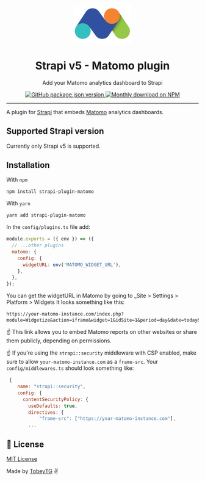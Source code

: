 <div align="center" width="150px">
  <img style="width: 150px; height: auto;" src="https://raw.githubusercontent.com/TobeyTG/strapi-plugin-matomo/master/assets/logo.png" alt="Logo - Strapi Matomo plugin" />
</div>
<div align="center">
  <h1>Strapi v5 - Matomo plugin</h1>
  <p>Add your Matomo analytics dashboard to Strapi</p>
    <a href="https://www.npmjs.org/package/strapi-plugin-matomo">
    <img alt="GitHub package.json version" src="https://img.shields.io/github/package-json/v/tobeytg/strapi-plugin-matomo?label=npm&logo=npm">
  </a>
   <a href="https://www.npmjs.com/package/strapi-plugin-matomo">
    <img src="https://img.shields.io/npm/dm/strapi-plugin-matomo.svg" alt="Monthly download on NPM" />
  </a>
</div>

---

A plugin for [Strapi](https://github.com/strapi/strapi) that embeds [Matomo](https://matomo.org/) analytics dashboards.

## Supported Strapi version

Currently only Strapi v5 is supported.

## Installation

With `npm`

```bash
npm install strapi-plugin-matomo
```

With `yarn`

```bash
yarn add strapi-plugin-matomo
```

In the `config/plugins.ts` file add:

```js
module.exports = ({ env }) => ({
  // ...other plugins
  matomo: {
    config: {
      widgetURL: env('MATOMO_WIDGET_URL'),
    },
  },
});
```

You can get the widgetURL in Matomo by going to \_Site > Settings > Platform > Widgets
It looks something like this:

```text
https://your-matomo-instance.com/index.php?module=Widgetize&action=iframe&widget=1&idSite=1&period=day&date=today&token_auth=abc123
```

☝️ This link allows you to embed Matomo reports on other websites or share them publicly, depending on permissions.

☝️ If you're using the `strapi::security` middleware with CSP enabled, make sure
to allow `your-matomo-instance.com` as a `frame-src`. Your `config/middlewares.ts` should look something like:

```js
 {
    name: "strapi::security",
    config: {
      contentSecurityPolicy: {
        useDefaults: true,
        directives: {
            "frame-src": ["https://your-matomo-instance.com"],
        ...
```

## 📝 License

[MIT License](LICENSE.md)

Made by [TobeyTG](https://tobeytg.de/) ✌️
